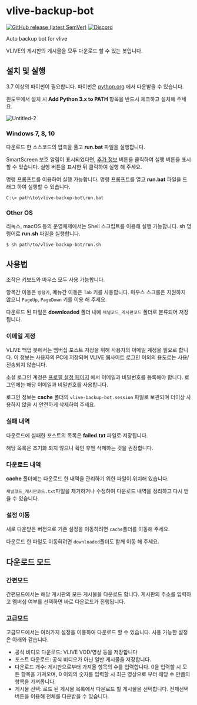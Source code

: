 # vlive-backup-bot
[![GitHub release (latest SemVer)](https://img.shields.io/github/v/release/box-archived/vlive-backup)](https://github.com/box-archived/vlive-backup/releases)
[![Discord](https://img.shields.io/discord/824605893885820939)](https://discord.gg/84sVr2mQKX)

Auto backup bot for vlive

VLIVE의 게시판의 게시물을 모두 다운로드 할 수 있는 봇입니다.

## 설치 및 실행
3.7 이상의 파이썬이 필요합니다.
파이썬은 [python.org](https://www.python.org/downloads/) 에서 다운받을 수 있습니다.

윈도우에서 설치 시 __Add Python 3.x to PATH__ 항목을 반드시 체크하고 설치해 주세요.

![Untitled-2](https://user-images.githubusercontent.com/76082716/112562713-4488a880-8e1b-11eb-9a8b-fce406cd4957.jpg)


### Windows 7, 8, 10
다운로드 한 소스코드의 압축을 풀고 __run.bat__ 파일을 실행합니다.

SmartScreen 보호 알림이 표시되었다면, <u>추가 정보</u> 버튼을 클릭하여 실행 버튼을 표시할 수 있습니다.
실행 버튼을 표시한 뒤 클릭하여 실행 해 주세요.

명령 프롬프트를 이용하여 실행 가능합니다.
명령 프롬프트를 열고 __run.bat__ 파일을 드래그 하여 실행할 수 있습니다.
```console
C:\> path\to\vlive-backup-bot\run.bat
```

### Other OS
리눅스, macOS 등의 운영체제에서는 Shell 스크립트를 이용해 실행 가능합니다.
sh 명령어로 __run.sh__ 파일을 실행합니다.
```console
$ sh path/to/vlive-backup-bot/run.sh
```

## 사용법
조작은 키보드와 마우스 모두 사용 가능합니다.

항목간 이동은 `방향키`, 메뉴간 이동은 `Tab` 키를 사용합니다.
마우스 스크롤은 지원하지 않으니 `PageUp`, `PageDown` 키를 이용 해 주세요.

다운로드 된 파일은 __downloaded__ 폴더 내에 `채널코드_게시판코드` 폴더로 분류되어 저장됩니다.

### 이메일 계정
VLIVE 백업 봇에서는 멤버십 포스트 저장을 위해 사용자의 이메일 계정을 필요로 합니다. 
이 정보는 사용자의 PC에 저장되며 VLIVE 웹사이트 로그인 이외의 용도로는 사용/전송되지 않습니다.

소셜 로그인 계정은 [프로필 설정 페이지](https://www.vlive.tv/my/profile) 에서 이메일과 비밀번호를 등록해야 합니다. 
로그인에는 해당 이메일과 비밀번호를 사용합니다.

로그인 정보는 __cache__ 폴더의 `vlive-backup-bot.session` 파일로 보관되며 더이상 사용하지 않을 시 안전하게 삭제하여 주세요.

### 실패 내역
다운로드에 실패한 포스트의 목록은 __failed.txt__ 파일로 저장됩니다.

해당 목록은 초기화 되지 않으니 확인 후엔 삭제하는 것을 권장합니다.

### 다운로드 내역
__cache__ 폴더에는 다운로드 한 내역을 관리하기 위한 파일이 위치해 있습니다.

`채널코드_게시판코드.txt`파일을 제거하거나 수정하여 다운로드 내역을 정리하고 다시 받을 수 있습니다. 

### 설정 이동
새로 다운받은 버전으로 기존 설정을 이동하려면 `cache`폴더를 이동해 주세요.

다운로드 한 파일도 이동혀려면 `downloaded`폴더도 함께 이동 해 주세요.


## 다운로드 모드
### 간편모드
간편모드에서는 해당 게시판의 모든 게시물을 다운로드 합니다.
게시판의 주소를 입력하고 멤버십 여부를 선택하면 바로 다운로드가 진행됩니다.

### 고급모드
고급모드에서는 여러가지 설정을 이용하여 다운로드 할 수 있습니다. 사용 가능한 설정은 아래와 같습니다.

- 공식 비디오 다운로드: VLIVE VOD/영상 등을 저장합니다
- 포스트 다운로드: 공식 비디오가 아닌 일반 게시물을 저장합니다.
- 다운로드 개수: 게시판으로부터 가져올 항목의 수를 입력합니다. 0을 입력할 시 모든 항목을 가져오며, 
    0 이외의 숫자를 입력할 시 최근 영상으로 부터 해당 수 만큼의 항목을 가져옵니다.
- 게시물 선택: 로드 된 게시물 목록에서 다운로드 할 게시물을 선택합니다. 전체선택 버튼을 이용해 전체를 다운받을 수 있습니다.

